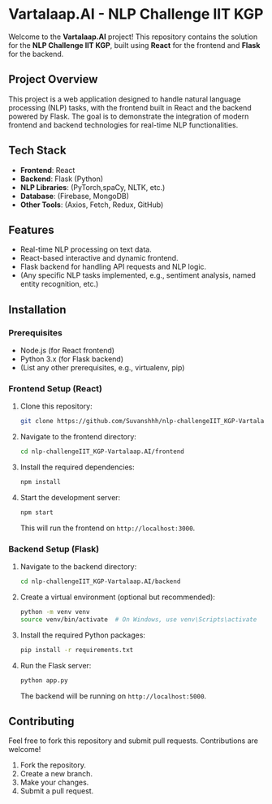 
# Vartalaap.AI - NLP Challenge IIT KGP

Welcome to the **Vartalaap.AI** project! This repository contains the solution for the **NLP Challenge IIT KGP**, built using **React** for the frontend and **Flask** for the backend.

## Project Overview

This project is a web application designed to handle natural language processing (NLP) tasks, with the frontend built in React and the backend powered by Flask. The goal is to demonstrate the integration of modern frontend and backend technologies for real-time NLP functionalities.

## Tech Stack

- **Frontend**: React
- **Backend**: Flask (Python)
- **NLP Libraries**: (PyTorch,spaCy, NLTK, etc.)
- **Database**: (Firebase, MongoDB)
- **Other Tools**: (Axios, Fetch, Redux, GitHub)

## Features

- Real-time NLP processing on text data.
- React-based interactive and dynamic frontend.
- Flask backend for handling API requests and NLP logic.
- (Any specific NLP tasks implemented, e.g., sentiment analysis, named entity recognition, etc.)

## Installation

### Prerequisites

- Node.js (for React frontend)
- Python 3.x (for Flask backend)
- (List any other prerequisites, e.g., virtualenv, pip)

### Frontend Setup (React)

1. Clone this repository:
   ```bash
   git clone https://github.com/Suvanshhh/nlp-challengeIIT_KGP-Vartalaap.AI.git
   ```

2. Navigate to the frontend directory:
   ```bash
   cd nlp-challengeIIT_KGP-Vartalaap.AI/frontend
   ```

3. Install the required dependencies:
   ```bash
   npm install
   ```

4. Start the development server:
   ```bash
   npm start
   ```

   This will run the frontend on `http://localhost:3000`.

### Backend Setup (Flask)

1. Navigate to the backend directory:
   ```bash
   cd nlp-challengeIIT_KGP-Vartalaap.AI/backend
   ```

2. Create a virtual environment (optional but recommended):
   ```bash
   python -m venv venv
   source venv/bin/activate  # On Windows, use venv\Scripts\activate
   ```

3. Install the required Python packages:
   ```bash
   pip install -r requirements.txt
   ```

4. Run the Flask server:
   ```bash
   python app.py
   ```

   The backend will be running on `http://localhost:5000`.

## Contributing

Feel free to fork this repository and submit pull requests. Contributions are welcome!

1. Fork the repository.
2. Create a new branch.
3. Make your changes.
4. Submit a pull request.
